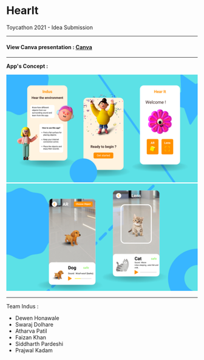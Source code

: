 # HearIt

Toycathon 2021 - Idea Submission

-----
#### View Canva presentation : [Canva](https://www.canva.com/design/DAETwjdszWI/jiNdfpYsobAxnez2KylViA/view?utm_content=DAETwjdszWI&utm_campaign=designshare&utm_medium=link&utm_source=sharebutton)
-----
**App's Concept :**

![UI_1](/assets/hear_it_1.png)
![UI_2](/assets/hear_it_2.png)

----
Team Indus :
- Dewen Honawale
- Swaraj Dolhare
- Atharva Patil
- Faizan Khan
- Siddharth Pardeshi
- Prajwal Kadam
